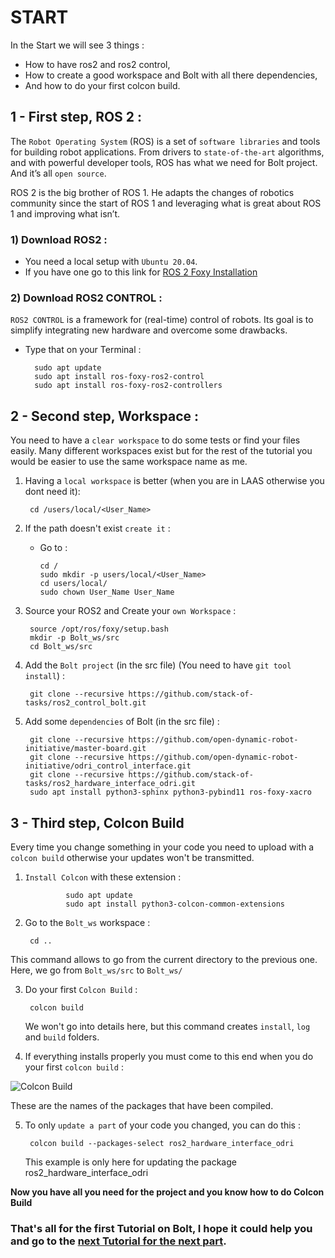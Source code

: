 # START
In the Start we will see 3 things :
-   How to have ros2 and ros2 control,
-   How to create a good workspace and Bolt with all there dependencies,
-   And how to do your first colcon build.


## 1 - First step, ROS 2 :

The `Robot Operating System` (ROS) is a set of `software libraries` and tools for building robot applications. From drivers to `state-of-the-art` algorithms, and with powerful developer tools, ROS has what we need for Bolt project. And it’s all `open source`.

ROS 2 is the big brother of ROS 1. He adapts the changes of robotics community since the start of ROS 1 and leveraging what is great about ROS 1 and improving what isn’t.


### 1) Download ROS2 :

- You need a local setup with `Ubuntu 20.04`.
- If you have one go to this link for [ROS 2 Foxy Installation](https://docs.ros.org/en/foxy/Installation.html)

### 2) Download ROS2 CONTROL :

`ROS2 CONTROL` is a framework for (real-time) control of robots. Its goal is to simplify integrating new hardware and overcome some drawbacks.

- Type that on your Terminal :

        sudo apt update
        sudo apt install ros-foxy-ros2-control
        sudo apt install ros-foxy-ros2-controllers


## 2 - Second step, Workspace :

You need to have a `clear workspace` to do some tests or find your files easily. Many different workspaces exist but for the rest of the tutorial you would be easier to use the same workspace name as me.

1) Having a `local workspace` is better (when you are in LAAS otherwise you dont need it):

        cd /users/local/<User_Name>

2) If the path doesn't exist `create it` :
    - Go to :

          cd /
          sudo mkdir -p users/local/<User_Name>
          cd users/local/
          sudo chown User_Name User_Name

3) Source your ROS2 and Create your `own Workspace` :

        source /opt/ros/foxy/setup.bash
        mkdir -p Bolt_ws/src
        cd Bolt_ws/src

4) Add the `Bolt project` (in the src file) (You need to have `git tool install`) :

        git clone --recursive https://github.com/stack-of-tasks/ros2_control_bolt.git

5) Add some `dependencies` of Bolt (in the src file) :

        git clone --recursive https://github.com/open-dynamic-robot-initiative/master-board.git
        git clone --recursive https://github.com/open-dynamic-robot-initiative/odri_control_interface.git
        git clone --recursive https://github.com/stack-of-tasks/ros2_hardware_interface_odri.git
        sudo apt install python3-sphinx python3-pybind11 ros-foxy-xacro



## 3 - Third step, Colcon Build

Every time you change something in your code you need to upload with a `colcon build` otherwise your updates won't be transmitted.

1) `Install Colcon` with these extension :

                sudo apt update
                sudo apt install python3-colcon-common-extensions

2) Go to the `Bolt_ws` workspace :

        cd ..
        
This command allows to go from the current directory to the previous one. Here, we go from `Bolt_ws/src` to `Bolt_ws/`

3) Do your first `Colcon Build` :

        colcon build
        
   We won't go into details here, but this command creates `install`, `log` and `build` folders. 

4) If everything installs properly you must come to this end when you do your first `colcon build` :

![Colcon Build](https://github.com/Benjamin-Amsellem/ros2_control_bolt/blob/master/ros2_control_bolt_tuto/pictures/Start_Bolt_1-R.png?raw=true "Colcon Build")

   These are the names of the packages that have been compiled.

5) To only `update a part` of your code you changed, you can do this :

        colcon build --packages-select ros2_hardware_interface_odri

   This example is only here for updating the package ros2_hardware_interface_odri


**Now you have all you need for the project and you know how to do Colcon Build**



### That's all for the first Tutorial on Bolt, I hope it could help you and go to the [next Tutorial for the next part](https://github.com/Maxime-Fansi-laas/ros2_control_bolt/blob/master/doc/Setup_Bold.md).
